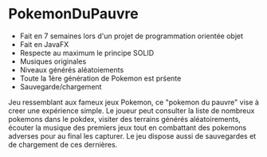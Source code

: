 # PokemonDuPauvre

* Fait en 7 semaines lors d'un projet de programmation orientée objet
* Fait en JavaFX
* Respecte au maximum le principe SOLID
* Musiques originales
* Niveaux générés aléatoiements
* Toute la 1ère génération de Pokemon est prśente
* Sauvegarde/chargement

Jeu ressemblant aux fameux jeux Pokemon, ce "pokemon du pauvre" vise à creer une expérience simple. 
Le joueur peut consulter la liste de nombreux pokemons dans le pokdex, visiter des terrains générés aléatoirements, écouter la musique des premiers jeux tout en combattant des pokemons adverses pour au final les capturer.
Le jeu dispose aussi de sauvegardes et de chargement de ces dernières.
